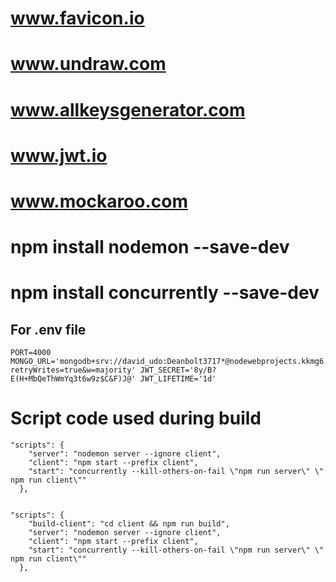 # www.favicon.io 
# www.undraw.com 
# www.allkeysgenerator.com
# www.jwt.io
# www.mockaroo.com

# npm install nodemon --save-dev
# npm install concurrently --save-dev

## For .env file

```
PORT=4000 MONGO_URL='mongodb+srv://david_udo:Deanbolt3717*@nodewebprojects.kkmg6.mongodb.net/JobifyWebApp?retryWrites=true&w=majority' JWT_SECRET='8y/B?E(H+MbQeThWmYq3t6w9z$C&F)J@' JWT_LIFETIME='1d'

```

# Script code used during build

```
"scripts": {
    "server": "nodemon server --ignore client",
    "client": "npm start --prefix client",
    "start": "concurrently --kill-others-on-fail \"npm run server\" \" npm run client\""
  },
  
```
 
```
"scripts": {
    "build-client": "cd client && npm run build",
    "server": "nodemon server --ignore client",
    "client": "npm start --prefix client",
    "start": "concurrently --kill-others-on-fail \"npm run server\" \" npm run client\""
  },

```